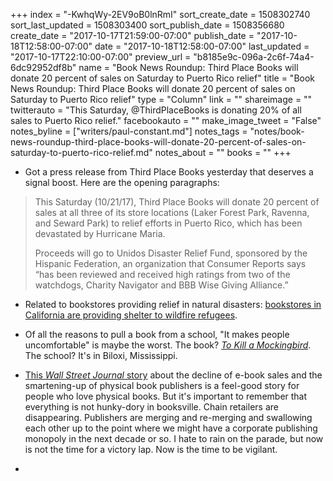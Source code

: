 +++
index = "-KwhqWy-2EV9oB0lnRmI"
sort_create_date = 1508302740
sort_last_updated = 1508303400
sort_publish_date = 1508356680
create_date = "2017-10-17T21:59:00-07:00"
publish_date = "2017-10-18T12:58:00-07:00"
date = "2017-10-18T12:58:00-07:00"
last_updated = "2017-10-17T22:10:00-07:00"
preview_url = "b8185e9c-096a-2c6f-74a4-6dc92952df8b"
name = "Book News Roundup: Third Place Books will donate 20 percent of sales on Saturday to Puerto Rico relief"
title = "Book News Roundup: Third Place Books will donate 20 percent of sales on Saturday to Puerto Rico relief"
type = "Column"
link = ""
shareimage = ""
twitterauto = "This Saturday, @ThirdPlaceBooks is donating 20% of all sales to Puerto Rico relief."
facebookauto = ""
make_image_tweet = "False"
notes_byline = ["writers/paul-constant.md"]
notes_tags = "notes/book-news-roundup-third-place-books-will-donate-20-percent-of-sales-on-saturday-to-puerto-rico-relief.md"
notes_about = ""
books = ""
+++
* Got a press release from Third Place Books yesterday that deserves a signal boost. Here are the opening paragraphs:

<blockquote><p>This Saturday (10/21/17), Third Place Books will donate 20 percent of sales at all three of its store locations (Laker Forest Park, Ravenna, and Seward Park) to relief efforts in Puerto Rico, which has been devastated by Hurricane Maria.</p>
 
<p>Proceeds will go to Unidos Disaster Relief Fund, sponsored by the Hispanic Federation, an organization that Consumer Reports says “has been reviewed and received high ratings from two of the watchdogs, Charity Navigator and BBB Wise Giving Alliance.”</p></blockquote>

* Related to bookstores providing relief in natural disasters: [bookstores in California are providing shelter to wildfire refugees](http://www.sfgate.com/books/article/Bookstores-offer-refuge-from-Wine-Country-12267703.php).

* Of all the reasons to pull a book from a school, "It makes people uncomfortable" is maybe the worst. The book? [*To Kill a Mockingbird*](http://www.slate.com/blogs/the_slatest/2017/10/14/mississippi_school_district_pulls_to_kill_a_mockingbird_because_it_makes.html). The school? It's in Biloxi, Mississippi.

* [This *Wall Street Journal* story](https://www.wsj.com/articles/book-publishers-go-back-to-basics-1507983856) about the decline of e-book sales and the smartening-up of physical book publishers is a feel-good story for people who love physical books. But it's important to remember that everything is not hunky-dory in booksville. Chain retailers are disappearing. Publishers are merging and re-merging and swallowing each other up to the point where we might have a corporate publishing monopoly in the next decade or so. I hate to rain on the parade, but now is not the time for a victory lap. Now is the time to be vigilant.

* 